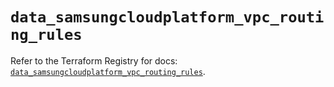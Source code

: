 # `data_samsungcloudplatform_vpc_routing_rules`

Refer to the Terraform Registry for docs: [`data_samsungcloudplatform_vpc_routing_rules`](https://registry.terraform.io/providers/samsungsdscloud/samsungcloudplatform/3.13.0/docs/data-sources/vpc_routing_rules).
